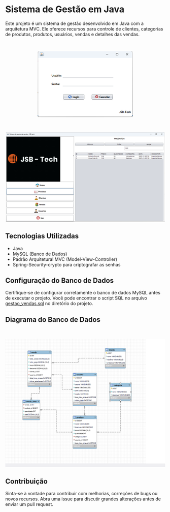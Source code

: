 # Sistema de Gestão em Java

Este projeto é um sistema de gestão desenvolvido em Java com a arquitetura MVC. Ele oferece recursos para controle de clientes, categorias de produtos, produtos, usuários, vendas e detalhes das vendas.

<br/>

<p align="center">
  <img src="https://github.com/jonathansartorib/Java-Gestao-Clientes-Produtos/blob/main/Sistema_gestao_de_vendas/screenTelaLogin.png" width="300px" alt="tela login">
</p>

<br/>

<p align="center">
  <img src="https://github.com/jonathansartorib/Java-Gestao-Clientes-Produtos/blob/main/Sistema_gestao_de_vendas/screenTelaProdutos.png" width="500px" alt="tela produtos">
</p>

## Tecnologias Utilizadas

- Java
- MySQL (Banco de Dados)
- Padrão Arquitetural MVC (Model-View-Controller)
- Spring-Security-crypto para criptografar as senhas

## Configuração do Banco de Dados

Certifique-se de configurar corretamente o banco de dados MySQL antes de executar o projeto. Você pode encontrar o script SQL no arquivo [gestao_vendas.sql](https://github.com/jonathansartorib/Java-Gestao-Clientes-Produtos/blob/main/Sistema_gestao_de_vendas/gestao_vendas.sql) no diretório do projeto.

## Diagrama do Banco de Dados
<br/>

<p align="center">
  <img src="https://github.com/jonathansartorib/Java-Gestao-Clientes-Produtos/blob/main/Sistema_gestao_de_vendas/Diagrama_Sistema_gestao_vendas_DB.png" width="600px" alt="diagrama sql">
</p>


## Contribuição

Sinta-se à vontade para contribuir com melhorias, correções de bugs ou novos recursos. Abra uma issue para discutir grandes alterações antes de enviar um pull request.




